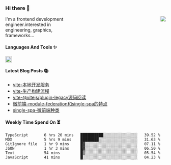 <!--
**zhaohuanyuu/zhaohuanyuu** is a ✨ _special_ ✨ repository because its `README.md` (this file) appears on your GitHub profile.
-->

### Hi there 👋

<picture>
  <source media="(prefers-color-scheme: dark)" srcset="https://github-readme-stats.vercel.app/api?username=zhaohuanyuu&count_private=true&show_icons=true&theme=city_lights&hide_title=true">
  <img align="right" src="https://github-readme-stats.vercel.app/api?username=zhaohuanyuu&count_private=true&show_icons=true&hide_title=true">
</picture>

<p align="left" style="width:40%">I'm a frontend development engineer.interested in engineering, graphics, frameworks...</p>

#### Languages And Tools ✨

<img align="left" height="20" src="https://skillicons.dev/icons?i=js,ts,nodejs,rust,react,vue,svelte,gatsby,graphql,nestjs" />

</br>

#### Latest Blog Posts 📚
<!-- BLOG-POST-LIST:START -->
- [vite-本地开发服务](https://auu.zone/post/vite-server)
- [vite-生产构建流程](https://auu.zone/post/vite-build)
- [vite-@vitejs/plugin-legacy源码阅读](https://auu.zone/post/vite-legacy)
- [微前端-module-federation和single-spa的特点](https://auu.zone/post/micro-fe)
- [single-spa-微前端种类](https://auu.zone/post/single-spa-note)
<!-- BLOG-POST-LIST:END -->

#### Weekly Time Spend On ⏳
<!--START_SECTION:waka-->

```text
TypeScript       6 hrs 26 mins   ██████████░░░░░░░░░░░░░░░   39.52 %
MDX              5 hrs 9 mins    ████████░░░░░░░░░░░░░░░░░   31.63 %
GitIgnore file   1 hr 9 mins     █▓░░░░░░░░░░░░░░░░░░░░░░░   07.11 %
JSON             1 hr 3 mins     █▓░░░░░░░░░░░░░░░░░░░░░░░   06.50 %
Text             54 mins         █▒░░░░░░░░░░░░░░░░░░░░░░░   05.54 %
JavaScript       41 mins         █░░░░░░░░░░░░░░░░░░░░░░░░   04.23 %
```

<!--END_SECTION:waka-->
